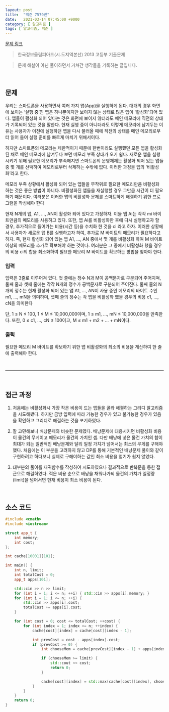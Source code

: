 ```yaml
---
layout: post
title:  "백준 7579번"
date:   2021-03-14 07:45:00 +9000
category: [ 알고리즘 ]
tags: [ 알고리즘, 백준 ]
---
```


[문제 링크](https://www.acmicpc.net/problem/7579)
> 한국정보올림피아드(시․도지역본선) 2013 고등부 기출문제

> 문제 해설이 아닌 풀이하면서 거쳐간 생각들을 기록하는 글입니다.

<br>

## **문제**
우리는 스마트폰을 사용하면서 여러 가지 앱(App)을 실행하게 된다. 대개의 경우 화면에 보이는 ‘실행 중’인 앱은 하나뿐이지만 보이지 않는 상태로 많은 앱이 '활성화'되어 있다. 앱들이 활성화 되어 있다는 것은 화면에 보이지 않더라도 메인 메모리에 직전의 상태가 기록되어 있는 것을 말한다. 현재 실행 중이 아니더라도 이렇게 메모리에 남겨두는 이유는 사용자가 이전에 실행하던 앱을 다시 불러올 때에 직전의 상태를 메인 메모리로부터 읽어 들여 실행 준비를 빠르게 마치기 위해서이다.

하지만 스마트폰의 메모리는 제한적이기 때문에 한번이라도 실행했던 모든 앱을 활성화된 채로 메인 메모리에 남겨두다 보면 메모리 부족 상태가 오기 쉽다. 새로운 앱을 실행시키기 위해 필요한 메모리가 부족해지면 스마트폰의 운영체제는 활성화 되어 있는 앱들 중 몇 개를 선택하여 메모리로부터 삭제하는 수밖에 없다. 이러한 과정을 앱의 ‘비활성화’라고 한다.

메모리 부족 상황에서 활성화 되어 있는 앱들을 무작위로 필요한 메모리만큼 비활성화 하는 것은 좋은 방법이 아니다. 비활성화된 앱들을 재실행할 경우 그만큼 시간이 더 필요하기 때문이다. 여러분은 이러한 앱의 비활성화 문제를 스마트하게 해결하기 위한 프로그램을 작성해야 한다

현재 N개의 앱, A1, ..., AN이 활성화 되어 있다고 가정하자. 이들 앱 Ai는 각각 mi 바이트만큼의 메모리를 사용하고 있다. 또한, 앱 Ai를 비활성화한 후에 다시 실행하고자 할 경우, 추가적으로 들어가는 비용(시간 등)을 수치화 한 것을 ci 라고 하자. 이러한 상황에서 사용자가 새로운 앱 B를 실행하고자 하여, 추가로 M 바이트의 메모리가 필요하다고 하자. 즉, 현재 활성화 되어 있는 앱 A1, ..., AN 중에서 몇 개를 비활성화 하여 M 바이트 이상의 메모리를 추가로 확보해야 하는 것이다. 여러분은 그 중에서 비활성화 했을 경우의 비용 ci의 합을 최소화하여 필요한 메모리 M 바이트를 확보하는 방법을 찾아야 한다.

### **입력**
입력은 3줄로 이루어져 있다. 첫 줄에는 정수 N과 M이 공백문자로 구분되어 주어지며, 둘째 줄과 셋째 줄에는 각각 N개의 정수가 공백문자로 구분되어 주어진다. 둘째 줄의 N개의 정수는 현재 활성화 되어 있는 앱 A1, ..., AN이 사용 중인 메모리의 바이트 수인 m1, ..., mN을 의미하며, 셋째 줄의 정수는 각 앱을 비활성화 했을 경우의 비용 c1, ..., cN을 의미한다

단, 1 ≤ N ≤ 100, 1 ≤ M ≤ 10,000,000이며, 1 ≤ m1, ..., mN ≤ 10,000,000을 만족한다. 또한, 0 ≤ c1, ..., cN ≤ 100이고, M ≤ m1 + m2 + ... + mN이다.

### **출력**
필요한 메모리 M 바이트를 확보하기 위한 앱 비활성화의 최소의 비용을 계산하여 한 줄에 출력해야 한다. 

<br>

---

<br>

## **접근 과정**
1. 처음에는 비활성화시 가장 작은 비용이 드는 앱들을 골라 해결하는 그리디 알고리즘을 시도해봤다. 하지만 금방 입력에 따라 가능한 경우가 있고 불가능한 경우가 있음을 확인하고 그리디로 해결하는 것을 포기하였다.

2. 잘 고민해보니 배낭문제와 비슷한 문제였다. 배낭문제에 대응시키면 비활성화 비용이 물건의 무게이고 메모리가 물건의 가치인 셈. 다만 배낭에 넣은 물건 가치의 합이 최대가 되는 일반적인 배낭문제와 달리 일정 가치가 넘어서는 최소의 무게를 구해야했다. 처음에는 이 부분을 고려하지 않고 DP를 통해 기본적인 배낭문제 풀이와 같이 구현하려고 하다보니 실제로 구해야하는 값인 최소 비용을 얻기가 쉽지 않았다.

3. 대부분의 풀이를 재귀함수를 작성하여 시도하였으나 결과적으로 반복문을 통한 접근으로 해결하였다. 적은 비용 순으로 배낭을 채워나가되 물건의 가치가 일정량(limit)을 넘어서면 현재 비용이 최소 비용이 된다.


<br>

## **소스 코드**

```c++
#include <cmath>
#include <iostream>

struct app_t {
    int memory;
    int cost;
};

int cache[10001][101];

int main() {
    int n, limit;
    int totalCost = 0;
    app_t apps[101];

    std::cin >> n >> limit;
    for (int i = 1; i <= n; ++i) { std::cin >> apps[i].memory; }
    for (int i = 1; i <= n; ++i) {
        std::cin >> apps[i].cost;
        totalCost += apps[i].cost;
    }

    for (int cost = 0; cost <= totalCost; ++cost) {
        for (int index = 1; index <= n; ++index) {
            cache[cost][index] = cache[cost][index - 1];

            int prevCost = cost - apps[index].cost;
            if (prevCost >= 0) {
                int chooseMem = cache[prevCost][index - 1] + apps[index].memory;

                if (chooseMem >= limit) {
                    std::cout << cost;
                    return 0;
                }

                cache[cost][index] = std::max(cache[cost][index], chooseMem);
            }
        }
    }
    return 0;
}
```